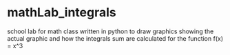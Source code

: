 # mathLab_integrals
school lab for math class written in python to draw graphics showing the actual graphic and how the integrals sum are calculated for the function f(x) = x^3
